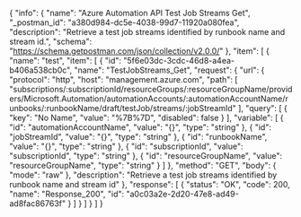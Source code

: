 {
  "info": {
    "name": "Azure Automation API Test Job Streams Get",
    "_postman_id": "a380d984-dc5e-4038-99d7-11920a080fea",
    "description": "Retrieve a test job streams identified by runbook name and stream id.",
    "schema": "https://schema.getpostman.com/json/collection/v2.0.0/"
  },
  "item": [
    {
      "name": "test",
      "item": [
        {
          "id": "5f6e03dc-3cdc-46d8-a4ea-b406a538cb0c",
          "name": "TestJobStreams_Get",
          "request": {
            "url": {
              "protocol": "http",
              "host": "management.azure.com",
              "path": [
                "subscriptions/:subscriptionId/resourceGroups/:resourceGroupName/providers/Microsoft.Automation/automationAccounts/:automationAccountName/runbooks/:runbookName/draft/testJob/streams/:jobStreamId"
              ],
              "query": [
                {
                  "key": "No Name",
                  "value": "%7B%7D",
                  "disabled": false
                }
              ],
              "variable": [
                {
                  "id": "automationAccountName",
                  "value": "{}",
                  "type": "string"
                },
                {
                  "id": "jobStreamId",
                  "value": "{}",
                  "type": "string"
                },
                {
                  "id": "runbookName",
                  "value": "{}",
                  "type": "string"
                },
                {
                  "id": "subscriptionId",
                  "value": "subscriptionId",
                  "type": "string"
                },
                {
                  "id": "resourceGroupName",
                  "value": "resourceGroupName",
                  "type": "string"
                }
              ]
            },
            "method": "GET",
            "body": {
              "mode": "raw"
            },
            "description": "Retrieve a test job streams identified by runbook name and stream id"
          },
          "response": [
            {
              "status": "OK",
              "code": 200,
              "name": "Response_200",
              "id": "a0c03a2e-2d20-47e8-ad49-ad8fac86763f"
            }
          ]
        }
      ]
    }
  ]
}
